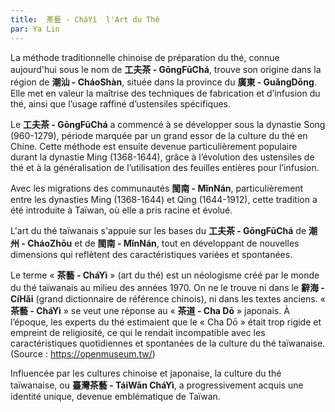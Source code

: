 ```yaml
---
title:  茶藝 - CháYì  l'Art du Thé
par: Ya Lin
---
```


La méthode traditionnelle chinoise de préparation du thé, connue aujourd'hui sous le nom de **工夫茶 - GōngFūChá**, trouve son origine dans la région de **潮汕 - CháoShàn**, située dans la province du **廣東 - GuǎngDōng**. Elle met en valeur la maîtrise des techniques de fabrication et d’infusion du thé, ainsi que l’usage raffiné d’ustensiles spécifiques. 

Le **工夫茶 - GōngFūChá** a commencé à se développer sous la dynastie Song (960-1279), période marquée par un grand essor de la culture du thé en Chine. Cette méthode est ensuite devenue particulièrement populaire durant la dynastie Ming (1368-1644), grâce à l’évolution des ustensiles de thé et à la généralisation de l’utilisation des feuilles entières pour l’infusion.

Avec les migrations des communautés **閩南 - MǐnNán**, particulièrement entre les dynasties Ming (1368-1644) et Qing (1644-1912), cette tradition a été introduite à Taïwan, où elle a pris racine et évolué. 

L'art du thé taïwanais s'appuie sur les bases du **工夫茶 - GōngFūChá** de **潮州 - CháoZhōu** et de **閩南 - MǐnNán**, tout en développant de nouvelles dimensions qui reflètent des caractéristiques variées et spontanées.

Le terme « **茶藝 - CháYì** » (art du thé) est un néologisme créé par le monde du thé taïwanais au milieu des années 1970. On ne le trouve ni dans le **辭海 - CíHǎi** (grand dictionnaire de référence chinois), ni dans les textes anciens. « **茶藝 - CháYì** » se veut une réponse au « **茶道 - Cha Dō** » japonais. À l’époque, les experts du thé estimaient que le « Cha Dō » était trop rigide et empreint de religiosité, ce qui le rendait incompatible avec les caractéristiques quotidiennes et spontanées de la culture du thé taïwanaise. (Source : https://openmuseum.tw/)

Influencée par les cultures chinoise et japonaise, la culture du thé taïwanaise, ou **臺灣茶藝 - TáiWān CháYì**, a progressivement acquis une identité unique, devenue emblématique de Taïwan.


